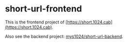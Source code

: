 # short-url-frontend

This is the frontend project of [https://short.1024.cab](https://short.1024.cab).

Also see the backend project: [mys1024/short-url-backend](https://github.com/mys1024/short-url-backend).
